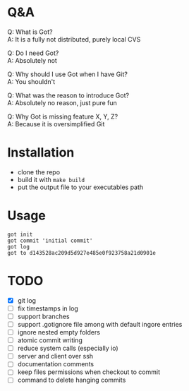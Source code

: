 # Q&A

Q: What is Got?<br/>
A: It is a fully not distributed, purely local CVS

Q: Do I need Got?<br/>
A: Absolutely not

Q: Why should I use Got when I have Git?<br/>
A: You shouldn't

Q: What was the reason to introduce Got?<br/>
A: Absolutely no reason, just pure fun

Q: Why Got is missing feature X, Y, Z?<br/>
A: Because it is oversimplified Git

# Installation

* clone the repo
* build it with `make build`
* put the output file to your executables path

# Usage

```
got init
got commit 'initial commit'
got log
got to d143528ac209d5d927e485e0f923758a21d0901e
```

# TODO
- [x] git log
- [ ] fix timestamps in log
- [ ] support branches
- [ ] support .gotignore file among with default ingore entries
- [ ] ignore nested empty folders
- [ ] atomic commit writing
- [ ] reduce system calls (especially io)
- [ ] server and client over ssh
- [ ] documentation comments
- [ ] keep files permissions when checkout to commit
- [ ] command to delete hanging commits
